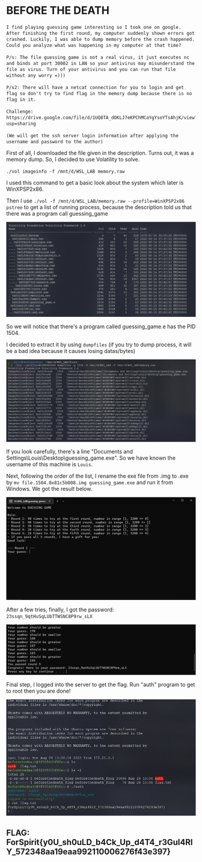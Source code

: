 # **BEFORE THE DEATH**
```
I find playing guessing game interesting so I took one on google. After finishing the first round, my computer suddenly shown errors got crashed. Luckily, I was able to dump memory before the crash happened. Could you analyze what was happening in my computer at that time?

P/s: The file guessing_game is not a real virus, it just executes nc and binds at port 30002 in LAN so your antivirus may misunderstand the file as virus. Turn of your antivirus and you can run that file without any worry =)))

P/s2: There will have a netcat connection for you to login and get flag so don't try to find flag in the memory dump because there is no flag in it.

Challenge: https://drive.google.com/file/d/1UQ8TA_dOKLJ7eKPChMCaYgYsoYTsAhjK/view?usp=sharing

(We will get the ssh server login information after applying the username and password to the author)
```
First of all, I downloaded the file given in the description. Turns out, it was a memory dump. So, I decided to use Volatility to solve.

`./vol imageinfo -f /mnt/d/WSL_LAB memory.raw`

I used this command to get a basic look about the system which later is WinXPSP2x86.

Then I use `./vol -f /mnt/d/WSL_LAB/memory.raw --profile=WinXPSP2x86 pstree` to get a list of running process, because the description told us that there was a program call guessing_game

![](20220829200926.png)  

So we will notice that there's a program called guessing_game.e has the PID 1504.

I decided to extract it by using `dumpfiles` (if you try to dump process, it will be a bad idea because it causes losing datas/bytes)

![](20220829201352.png)  

If you look carefully, there's a line "Documents and Settings\Louis\Desktop\guessing_game.exe". So we have known the username of this machine is `Louis`.

Next, following the order of the list, I rename the exe file from .img to .exe by `mv file.1504.0x81c5b008.img guessing_game.exe` and run it from Windows. We got the result below.

![](20220829202038.png)  

After a few tries, finally, I got the password: `23ssqn_9qtHuSqLUbTTWSNC8P9rw_sLX`

![](20220829201955.png)  

Final step, I logged into the server to get the flag. Run "auth" program to get to root then you are done!

![](20220829202453.png)  

## FLAG: ForSpirit{y0U_sh0uLD_b4Ck_Up_d4T4_r3Gul4RlY_572348aa19eaa992110006276f43e397} 